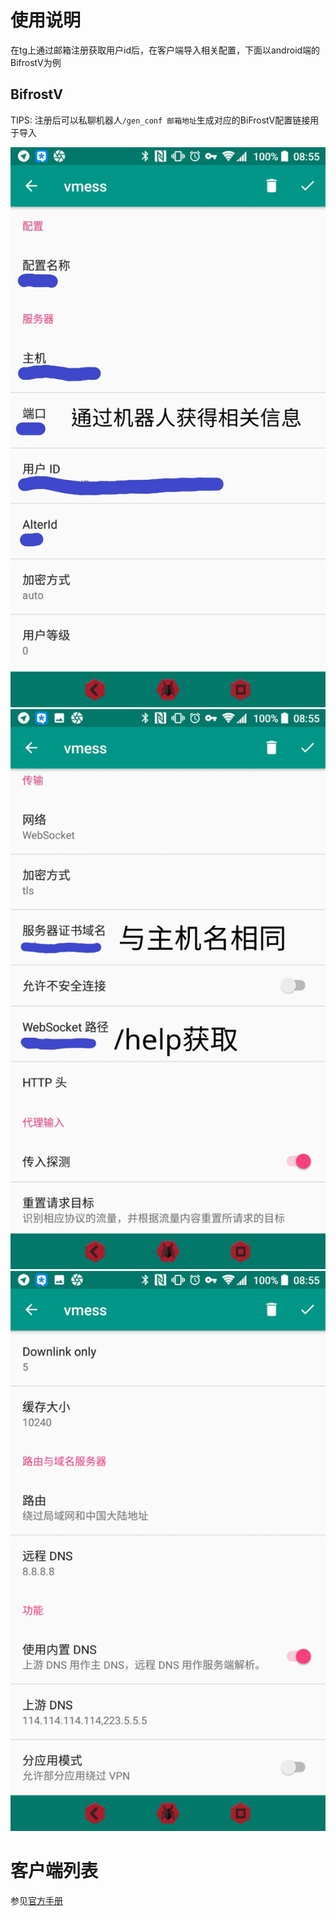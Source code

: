 # 使用说明

在tg上通过邮箱注册获取用户id后，在客户端导入相关配置，下面以android端的BifrostV为例

## BifrostV

TIPS: 注册后可以私聊机器人`/gen_conf 邮箱地址`生成对应的BiFrostV配置链接用于导入

![part1](https://raw.githubusercontent.com/yqt/v2ray_manual/master/photo6075755097809332411.jpg "part 1")
![part2](https://raw.githubusercontent.com/yqt/v2ray_manual/master/photo6075726514801977605.jpg "part 2")
![part3](https://raw.githubusercontent.com/yqt/v2ray_manual/master/photo6075755097809332410.jpg "part 3")

# 客户端列表

参见[官方手册](https://www.v2ray.com/ui_client/)
